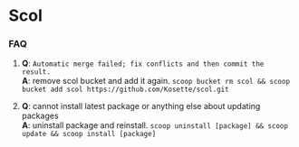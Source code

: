 # Scol

### FAQ

1. **Q**: `Automatic merge failed; fix conflicts and then commit the result.`  
   **A**: remove scol bucket and add it again. `scoop bucket rm scol && scoop bucket add scol https://github.com/Kosette/scol.git`

2. **Q**: cannot install latest package or anything else about updating packages  
   **A**: uninstall package and reinstall. `scoop uninstall [package] && scoop update && scoop install [package]`

